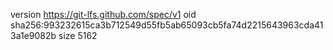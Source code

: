version https://git-lfs.github.com/spec/v1
oid sha256:993232615ca3b712549d55fb5ab65093cb5fa74d2215643963cda413a1e9082b
size 5162
